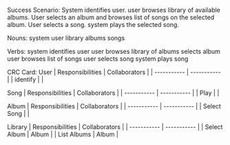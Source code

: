 


Success Scenario: System identifies user. user browses library of available albums. User selects an album and browses list of songs on the selected album. User selects a song. system plays the selected song.

Nouns:
system
user
library
albums
songs

Verbs:
system identifies user
user browses library of albums
selects album
user browses list of songs
user selects song
system plays song

CRC Card:
User
| Responsibilities      | Collaborators |
| ----------- | ----------- |
| identify |  |

Song
| Responsibilities      | Collaborators |
| ----------- | ----------- |
| Play |  |

Album
| Responsibilities      | Collaborators |
| ----------- | ----------- |
| Select Song |  |

Library
| Responsibilities      | Collaborators |
| ----------- | ----------- |
| Select Album | Album |
| List Albums | Album |
<!--stackedit_data:
eyJoaXN0b3J5IjpbODY1MzIyMTE3XX0=
-->